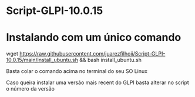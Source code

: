# Script-GLPI-10.0.15

# Instalando com um único comando 
wget https://raw.githubusercontent.com/juarezfilhoii/Script-GLPI-10.0.15/main/install_ubuntu.sh && bash install_ubuntu.sh

Basta colar o comando acima no terminal do seu SO Linux 

Caso queira instalar uma versão mais recent do GLPI basta alterar no script o número da versão 
